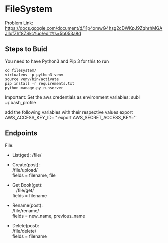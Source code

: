 # FileSystem

Problem Link: https://docs.google.com/document/d/11p4xmwG4hsg2cDWKpJ9ZqhrhMGAJIlofZhf8ZSkcYuo/edit?ts=5b053a8d

## Steps to Buid  
You need to have Python3 and Pip 3 for this to run  
```
cd filesystem/
virtualenv -p python3 venv
source venv/bin/activate
pip install -r requirements.txt
python manage.py runserver
``` 

Important: Set the aws credentials as environment variables:
    subl ~/.bash_profile

add the following variables with their respective values
    export AWS_ACCESS_KEY_ID=''
    export AWS_SECRET_ACCESS_KEY=''


Endpoints
---------
File:
- List(get):
    /file/

- Create(post):  
    /file/upload/  
    fields = filename, file 
  
- Get Book(get):  
    /file/get/  
    fields = filename 
  
- Rename(post):  
    /file/rename/  
    fields = new_name, previous_name 
  
- Delete(post):  
    /file/delete/  
    fields = filename 
